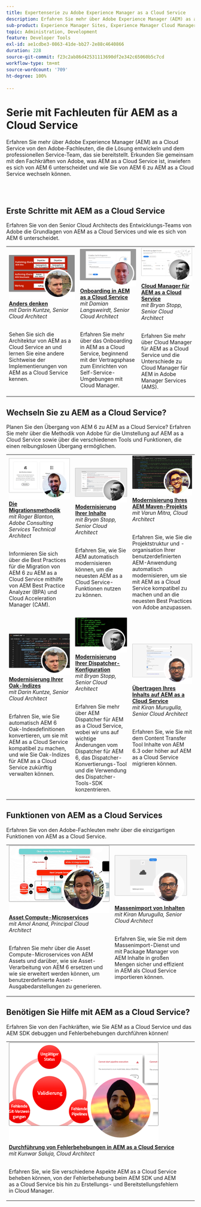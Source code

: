 ```yaml
---
title: Expertenserie zu Adobe Experience Manager as a Cloud Service
description: Erfahren Sie mehr über Adobe Experience Manager (AEM) as a Cloud Service von den Adobe-eigenen Fachleuten, die die Software entwickeln und den professionellen Services, die sie bereitstellen.
sub-product: Experience Manager Sites, Experience Manager Cloud Manager, Experience Manager Assets
topic: Administration, Development
feature: Developer Tools
exl-id: ae1cdbe3-0863-41de-bb27-2e88c4640866
duration: 228
source-git-commit: f23c2ab86d42531113690df2e342c65060b5c7cd
workflow-type: tm+mt
source-wordcount: '709'
ht-degree: 100%

---
```


# Serie mit Fachleuten für AEM as a Cloud Service

Erfahren Sie mehr über Adobe Experience Manager (AEM) as a Cloud Service von den Adobe-Fachleuten, die die Lösung entwickeln und dem professionellen Service-Team, das sie bereitstellt. Erkunden Sie gemeinsam mit den Fachkräften von Adobe, was AEM as a Cloud Service ist, inwiefern es sich von AEM 6 unterscheidet und wie Sie von AEM 6 zu AEM as a Cloud Service wechseln können.

<br/> 
<br/>

## Erste Schritte mit AEM as a Cloud Service

Erfahren Sie von den Senior Cloud Architects des Entwicklungs-Teams von Adobe die Grundlagen von AEM as a Cloud Services und wie es sich von AEM 6 unterscheidet.

<table>
  <tr>
   <td>
      <a href="../../migration/moving-to-aem-as-a-cloud-service/introduction.md">
      <img alt="Anders denken" src="./assets/thinking-differently.png"/>
      </a>
      <div>
         <a href="../../migration/moving-to-aem-as-a-cloud-service/introduction.md"><strong>Anders denken</strong></a>
<br/><em>mit Darin Kuntze, Senior Cloud Architect</em>
      </div>
      <p>
        <br/>
 Sehen Sie sich die Architektur von AEM as a Cloud Service an und lernen Sie eine andere Sichtweise der Implementierungen von AEM as a Cloud Service kennen.
      </p>
     </td>   
     <td>
      <a href="../../migration/moving-to-aem-as-a-cloud-service/onboarding.md">
      <img alt="Onboarding in AEM as a Cloud Service" src="./assets/onboarding.png"/>
      </a>
      <div>
         <a href="../../migration/moving-to-aem-as-a-cloud-service/onboarding.md"><strong>Onboarding in AEM as a Cloud Service</strong></a>
 <br/><em>mit Damian Langsweirdt, Senior Cloud Architect</em>
      </div>
      <p>
        <br/>
 Erfahren Sie mehr über das Onboarding in AEM as a Cloud Service, beginnend mit der Vertragsphase zum Einrichten von Self-Service-Umgebungen mit Cloud Manager.
      </p>
   </td>     
   </td>   
     <td>
      <a href="../../migration/moving-to-aem-as-a-cloud-service/cloud-manager.md">
      <img alt="Cloud Manager" src="./assets/cloud-manager.png"/>
      </a>
      <div>
         <a href="../../migration/moving-to-aem-as-a-cloud-service/cloud-manager.md"><strong>Cloud Manager für AEM as a Cloud Service</strong></a>
 <br/><em>mit Bryan Stopp, Senior Cloud Architect</em>
      </div>
      <p>
        <br/>
 Erfahren Sie mehr über Cloud Manager für AEM as a Cloud Service und die Unterschiede zu Cloud Manager für AEM in Adobe Manager Services (AMS).
      </p>
   </td> 
  </tr>
</table>

## Wechseln Sie zu AEM as a Cloud Service?

Planen Sie den Übergang von AEM 6 zu AEM as a Cloud Service? Erfahren Sie mehr über die Methodik von Adobe für die Umstellung auf AEM as a Cloud Service sowie über die verschiedenen Tools und Funktionen, die einen reibungslosen Übergang ermöglichen.

<table>
  <tr>
   <td>
      <a href="../../migration/moving-to-aem-as-a-cloud-service/bpa-and-cam.md" target="_aem-experts-series-video">
      <img alt="Die Migrationsmethodik" src="./assets/bpa-and-cam.png"/>
      </a>
      <div>
         <a href="../../migration/moving-to-aem-as-a-cloud-service/bpa-and-cam.md" target="_aem-experts-series-video"><strong>Die Migrationsmethodik</strong></a>
 <br/><em>mit Roger Blanton, Adobe Consulting Services Technical Architect</em>
      </div>
      <p>
        <br/>
 Informieren Sie sich über die Best Practices für die Migration von AEM 6 zu AEM as a Cloud Service mithilfe von AEM Best Practice Analyzer (BPA) und Cloud Acceleration Manager (CAM).
      </p>
   </td>   
     <td>
      <a href="../../migration/moving-to-aem-as-a-cloud-service/aem-modernization-tools.md" target="_aem-experts-series-video">
      <img alt="Modernisierung Ihrer Inhalte" src="./assets/aem-modernizer-tools.png"/>
      </a>
      <div>
         <a href="../../migration/moving-to-aem-as-a-cloud-service/aem-modernization-tools.md" target="_aem-experts-series-video"><strong>Modernisierung Ihrer Inhalte</strong></a>
 <br/><em>mit Bryan Stopp, Senior Cloud Architect</em>
      </div>
      <p>
        <br/>
 Erfahren Sie, wie Sie AEM automatisch modernisieren können, um die neuesten AEM as a Cloud Service-Funktionen nutzen zu können.
      </p>
   </td>     
   </td>   
     <td>
      <a href="../../migration/moving-to-aem-as-a-cloud-service/repository-modernization.md" target="_aem-experts-series-video">
      <img alt="Modernisierung Ihres AEM Maven-Projekts" src="./assets/repository-modernizer.png"/>
      </a>
      <div>
         <a href="../../migration/moving-to-aem-as-a-cloud-service/repository-modernization.md" target="_aem-experts-series-video"><strong>Modernisierung Ihres AEM Maven-Projekts</strong></a>
 <br/><em>mit Varun Mitra, Cloud Architect</em>
      </div>
      <p>
        <br/>
 Erfahren Sie, wie Sie die Projektstruktur und -organisation Ihrer benutzerdefinierten AEM-Anwendung automatisch modernisieren, um sie mit AEM as a Cloud Service kompatibel zu machen und an die neuesten Best Practices von Adobe anzupassen.
      </p>
   </td> 
  </tr>
  <tr>
   <td>
      <a href="../../migration/moving-to-aem-as-a-cloud-service/search-and-indexing.md" target="_aem-experts-series-video">
      <img alt="Modernisierung Ihrer Oak-Indizes" src="./assets/indexes.png"/>
      </a>
      <div>
         <a href="../../migration/moving-to-aem-as-a-cloud-service/search-and-indexing.md" target="_aem-experts-series-video"><strong>Modernisierung Ihrer Oak-Indizes</strong></a>
 <br/><em>mit Darin Kuntze, Senior Cloud Architect</em>
      </div>
      <p>
        <br/>
 Erfahren Sie, wie Sie automatisch AEM 6 Oak-Indexdefinitionen konvertieren, um sie mit AEM as a Cloud Service kompatibel zu machen, und wie Sie Oak-Indizes für AEM as a Cloud Service zukünftig verwalten können.
      </p>
   </td>   
     <td>
      <a href="../../migration/moving-to-aem-as-a-cloud-service/dispatcher.md" target="_aem-experts-series-video">
      <img alt="Modernisierung Ihrer Dispatcher-Konfiguration" src="./assets/dispatcher.png"/>
      </a>
      <div>
         <a href="../../migration/moving-to-aem-as-a-cloud-service/dispatcher.md" target="_aem-experts-series-video"><strong>Modernisierung Ihrer Dispatcher-Konfiguration</strong></a>
 <br/><em>mit Bryan Stopp, Senior Cloud Architect</em>
      </div>
      <p>
        <br/>
 Erfahren Sie mehr über AEM Dispatcher für AEM as a Cloud Service, wobei wir uns auf wichtige Änderungen vom Dispatcher für AEM 6, das Dispatcher-Konvertierungs-Tool und die Verwendung des Dispatcher-Tools-SDK konzentrieren.
      </p>
   </td>     
   </td>   
     <td>
      <a href="../../migration/moving-to-aem-as-a-cloud-service/content-migration/content-transfer-tool.md" target="_aem-experts-series-video">
      <img alt="Übertragen Ihres Inhalts auf AEM as a Cloud Service" src="./assets/content-transfer-tool.png"/>
      </a>
      <div>
         <a href="../../migration/moving-to-aem-as-a-cloud-service/content-migration/content-transfer-tool.md" target="_aem-experts-series-video"><strong>Übertragen Ihres Inhalts auf AEM as a Cloud Service</strong></a>
 <br/><em>mit Kiran Murugulla, Senior Cloud Architect</em>
      </div>
      <p>
        <br/>
 Erfahren Sie, wie Sie mit dem Content Transfer Tool Inhalte von AEM 6.3 oder höher auf AEM as a Cloud Service migrieren können.
      </p>
   </td> 
  </tr>  
</table>


## Funktionen von AEM as a Cloud Services

Erfahren Sie von den Adobe-Fachleuten mehr über die einzigartigen Funktionen von AEM as a Cloud Service.

<table>
  <tr>
   <td>
      <a href="../../migration/moving-to-aem-as-a-cloud-service/asset-compute-microservices.md" target="_aem-experts-series-video">
      <img alt="Asset Compute-Microservices" src="./assets/asset-compute-microservices.png"/>
      </a>
      <div>
         <a href="../../migration/moving-to-aem-as-a-cloud-service/asset-compute-microservices.md" target="_aem-experts-series-video"><strong>Asset Compute-Microservices</strong></a>
 <br/><em>mit Amol Anand, Principal Cloud Architect</em>
      </div>
      <p>
        <br/>
 Erfahren Sie mehr über die Asset Compute-Microservices von AEM Assets und darüber, wie sie Asset-Verarbeitung von AEM 6 ersetzen und wie sie erweitert werden können, um benutzerdefinierte Asset-Ausgabedarstellungen zu generieren.
      </p>
   </td>   
   <td>
      <a href="../../migration/moving-to-aem-as-a-cloud-service/content-migration/bulk-import-service.md" target="_aem-experts-series-video">
      <img alt="Massenimport von Inhalten" src="./assets/bulk-import.png"/>
      </a>
      <div>
         <a href="../../migration/moving-to-aem-as-a-cloud-service/content-migration/bulk-import-service.md" target="_aem-experts-series-video"><strong>Massenimport von Inhalten</strong></a>
 <br/><em>mit Kiran Murugulla, Senior Cloud Architect</em>
      </div>
      <p>
        <br/>
 Erfahren Sie, wie Sie mit dem Massenimport-Dienst und mit Package Manager von AEM Inhalte in großen Mengen sicher und effizient in AEM als Cloud Service importieren können.
      </p>
   </td> 
    <td></td>
  </tr>
</table>

## Benötigen Sie Hilfe mit AEM as a Cloud Service?

Erfahren Sie von den Fachkräften, wie Sie AEM as a Cloud Service und das AEM SDK debuggen und Fehlerbehebungen durchführen können!

<table>
  <tr>
   <td>
      <a href="../../migration/moving-to-aem-as-a-cloud-service/troubleshooting.md" target="_aem-experts-series-video">
      <img alt="Durchführung von Fehlerbehebungen in AEM as a Cloud Service" src="./assets/troubleshooting.png"/>
      </a>
      <div>
         <a href="../../migration/moving-to-aem-as-a-cloud-service/troubleshooting.md" 
         target="_aem-experts-series-video"><strong>Durchführung von Fehlerbehebungen in AEM as a Cloud Service</strong></a>
 <br/><em>mit Kunwar Saluja, Cloud Architect</em>
      </div>
      <p>
        <br/>
Erfahren Sie, wie Sie verschiedene Aspekte AEM as a Cloud Service beheben können, von der Fehlerbehebung beim AEM SDK und AEM as a Cloud Service bis hin zu Erstellungs- und Bereitstellungsfehlern in Cloud Manager.
      </p>
   </td>   
    <td></td>
    <td></td>
  </tr>
</table>
